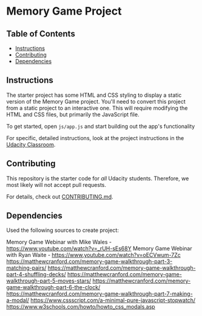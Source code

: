 # Memory Game Project

## Table of Contents

* [Instructions](#instructions)
* [Contributing](#contributing)
* [Dependencies](#dependencies)

## Instructions

The starter project has some HTML and CSS styling to display a static version of the Memory Game project. You'll need to convert this project from a static project to an interactive one. This will require modifying the HTML and CSS files, but primarily the JavaScript file.

To get started, open `js/app.js` and start building out the app's functionality

For specific, detailed instructions, look at the project instructions in the [Udacity Classroom](https://classroom.udacity.com/me).

## Contributing

This repository is the starter code for _all_ Udacity students. Therefore, we most likely will not accept pull requests.

For details, check out [CONTRIBUTING.md](CONTRIBUTING.md).

## Dependencies
Used the following sources to create project:

Memory Game Webinar with Mike Wales - https://www.youtube.com/watch?v=_rUH-sEs68Y 
Memory Game Webinar with Ryan Waite - https://www.youtube.com/watch?v=oECVwum-7Zc
https://matthewcranford.com/memory-game-walkthrough-part-3-matching-pairs/
https://matthewcranford.com/memory-game-walkthrough-part-4-shuffling-decks/
https://matthewcranford.com/memory-game-walkthrough-part-5-moves-stars/
https://matthewcranford.com/memory-game-walkthrough-part-6-the-clock/
https://matthewcranford.com/memory-game-walkthrough-part-7-making-a-modal/
https://www.cssscript.com/a-minimal-pure-javascript-stopwatch/
https://www.w3schools.com/howto/howto_css_modals.asp
